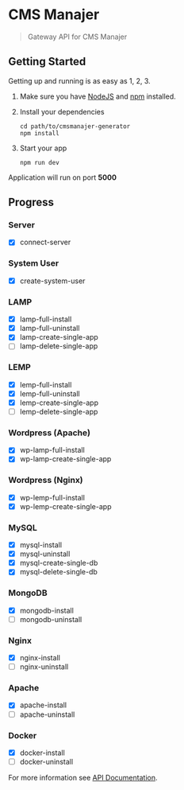 # CMS Manajer

> Gateway API for CMS Manajer

## Getting Started

Getting up and running is as easy as 1, 2, 3.

1. Make sure you have [NodeJS](https://nodejs.org/) and [npm](https://www.npmjs.com/) installed.
2. Install your dependencies

    ```
    cd path/to/cmsmanajer-generator
    npm install
    ```

3. Start your app

    ```
    npm run dev
    ```

Application will run on port **5000**

## Progress
### Server
- [x] connect-server

### System User
- [x] create-system-user

### LAMP
- [x] lamp-full-install
- [x] lamp-full-uninstall
- [x] lamp-create-single-app
- [ ] lamp-delete-single-app

### LEMP
- [x] lemp-full-install
- [x] lemp-full-uninstall
- [x] lemp-create-single-app
- [ ] lemp-delete-single-app

### Wordpress (Apache)
- [x] wp-lamp-full-install
- [x] wp-lamp-create-single-app

### Wordpress (Nginx)
- [x] wp-lemp-full-install
- [x] wp-lemp-create-single-app

### MySQL
- [x] mysql-install
- [x] mysql-uninstall
- [x] mysql-create-single-db
- [x] mysql-delete-single-db

### MongoDB
- [x] mongodb-install
- [ ] mongodb-uninstall

### Nginx
- [x] nginx-install
- [ ] nginx-uninstall

### Apache
- [x] apache-install
- [ ] apache-uninstall

### Docker
- [x] docker-install
- [ ] docker-uninstall

For more information see [API Documentation](https://documenter.getpostman.com/view/12745325/TzY4euFZ).